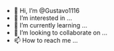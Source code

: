 - 👋 Hi, I’m @Gustavo1116
- 👀 I’m interested in ...
- 🌱 I’m currently learning ...
- 💞️ I’m looking to collaborate on ...
- 📫 How to reach me ...

<!---
Gustavo1116/Gustavo1116 is a ✨ special ✨ repository because its `README.md` (this file) appears on your GitHub profile.
